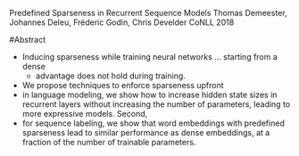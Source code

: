 Predefined Sparseness in Recurrent Sequence Models
Thomas Demeester, Johannes Deleu, Fréderic Godin, Chris Develder
CoNLL 2018

#Abstract

* Inducing sparseness while training neural networks ... starting from a dense
  * advantage does not hold during training. 
* We propose techniques to enforce sparseness upfront 
* in language modeling, we show how to increase hidden state sizes in recurrent
  layers without increasing the number of parameters, leading to more
  expressive models.  Second, 
* for sequence labeling, we show that word embeddings with predefined
  sparseness lead to similar performance as dense embeddings, at a fraction of
  the number of trainable parameters.
